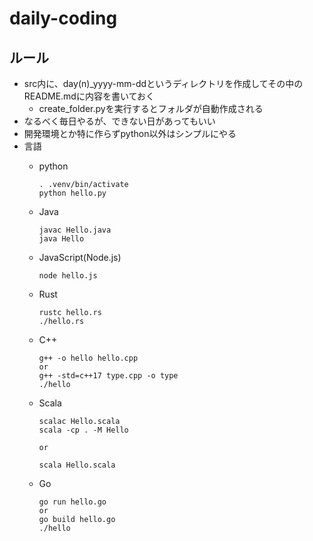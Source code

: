 # daily-coding

## ルール
- src内に、day(n)_yyyy-mm-ddというディレクトリを作成してその中のREADME.mdに内容を書いておく
    - create_folder.pyを実行するとフォルダが自動作成される
- なるべく毎日やるが、できない日があってもいい
- 開発環境とか特に作らずpython以外はシンプルにやる
- 言語
    - python
        ```
        . .venv/bin/activate
        python hello.py
        ```
    - Java
        ``` 
        javac Hello.java
        java Hello
        ```
    - JavaScript(Node.js)
        ```
        node hello.js
        ```

    - Rust
        ```
        rustc hello.rs
        ./hello.rs
        ``` 
    - C++
        ```
        g++ -o hello hello.cpp
        or
        g++ -std=c++17 type.cpp -o type
        ./hello
        ```

    - Scala
        ```
        scalac Hello.scala
        scala -cp . -M Hello
        
        or 
        
        scala Hello.scala
        ```
  
    - Go
        ```
        go run hello.go
        or 
        go build hello.go
        ./hello
        ```